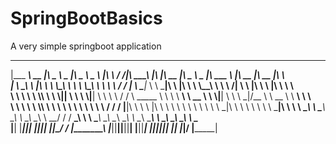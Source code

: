 # SpringBootBasics
A very simple springboot application 

 _________  ________  _____ ______   _____ ______       ___    ___ ________           ________  ________  _____ ______   _______           ________  ________  ___     
|\___   ___\\   __  \|\   _ \  _   \|\   _ \  _   \    |\  \  /  /|\   ____\         |\   ____\|\   __  \|\   _ \  _   \|\  ___ \         |\   __  \|\   __  \|\  \    
\|___ \  \_\ \  \|\  \ \  \\\__\ \  \ \  \\\__\ \  \   \ \  \/  / | \  \___|_        \ \  \___|\ \  \|\  \ \  \\\__\ \  \ \   __/|        \ \  \|\  \ \  \|\  \ \  \   
     \ \  \ \ \  \\\  \ \  \\|__| \  \ \  \\|__| \  \   \ \    / / \ \_____  \        \ \  \  __\ \   __  \ \  \\|__| \  \ \  \_|/__       \ \   __  \ \   ____\ \  \  
      \ \  \ \ \  \\\  \ \  \    \ \  \ \  \    \ \  \   \/  /  /   \|____|\  \        \ \  \|\  \ \  \ \  \ \  \    \ \  \ \  \_|\ \       \ \  \ \  \ \  \___|\ \  \ 
       \ \__\ \ \_______\ \__\    \ \__\ \__\    \ \__\__/  / /       ____\_\  \        \ \_______\ \__\ \__\ \__\    \ \__\ \_______\       \ \__\ \__\ \__\    \ \__\
        \|__|  \|_______|\|__|     \|__|\|__|     \|__|\___/ /       |\_________\        \|_______|\|__|\|__|\|__|     \|__|\|_______|        \|__|\|__|\|__|     \|__|
                                                      \|___|/        \|_________|                                                                                      
                                                                                                                                                                       
                                                                                                                                                                       
